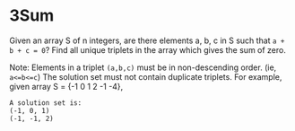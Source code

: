# 3Sum

Given an array S of n integers, are there elements a, b, c in S such that `a + b + c = 0`? Find all unique triplets in the array which gives the sum of zero.

Note:
Elements in a triplet `(a,b,c)` must be in non-descending order. (ie, `a<=b<=c`)
The solution set must not contain duplicate triplets.
    For example, given array S = {-1 0 1 2 -1 -4},

    A solution set is:
    (-1, 0, 1)
    (-1, -1, 2)


